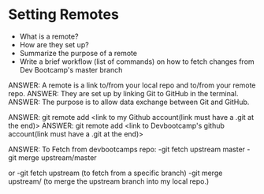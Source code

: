 # Setting Remotes

- What is a remote?
- How are they set up?
- Summarize the purpose of a remote
- Write a brief workflow (list of commands) on how to fetch changes from Dev Bootcamp's master branch

ANSWER: A remote is a link to/from your local repo and to/from your remote repo.
ANSWER: They are set up by linking Git to GitHub in the terminal.
ANSWER: The purpose is to allow data exchange between Git and GitHub.

ANSWER: git remote add <link to my Github account(link must have a .git at the end)>
ANSWER: git remote add <link to Devbootcamp's github account(link must have a .git at the end)>


ANSWER: To Fetch from devbootcamps repo:
-git fetch upstream master
-git merge upstream/master

or
-git fetch upstream <BRANCH> (to fetch from a specific branch)
-git merge upstream/<BRANCH> (to merge the upstream branch into my local repo.)


